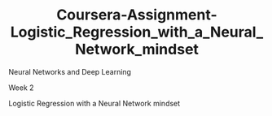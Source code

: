 <div align="center"> 

# Coursera-Assignment-Logistic_Regression_with_a_Neural_Network_mindset

</div>

<div align="justify">

Neural Networks and Deep Learning

Week 2

Logistic Regression with a Neural Network mindset

</div>
